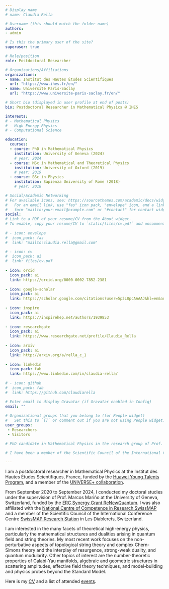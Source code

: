 ```yaml
---
# Display name
# name: Claudia Rella

# Username (this should match the folder name)
authors:
- admin

# Is this the primary user of the site?
superuser: true

# Role/position
role: Postdoctoral Researcher

# Organizations/Affiliations
organizations:
- name: Institut des Hautes Études Scientifiques
  url: "https://www.ihes.fr/en/"
- name: Université Paris-Saclay
  url: "https://www.universite-paris-saclay.fr/en/"

# Short bio (displayed in user profile at end of posts)
bio: Postdoctoral Researcher in Mathematical Physics @ IHES

interests:
# - Mathematical Physics 
# - High Energy Physics
# - Computational Science

education:
  courses:
  - course: PhD in Mathematical Physics
    institution: University of Geneva (2024)
    # year: 2024
  - course: MSc in Mathematical and Theoretical Physics
    institution: University of Oxford (2019)
    # year: 2019
  - course: BSc in Physics
    institution: Sapienza University of Rome (2018)
    # year: 2018

# Social/Academic Networking
# For available icons, see: https://sourcethemes.com/academic/docs/widgets/#icons
#   For an email link, use "fas" icon pack, "envelope" icon, and a link in the
#   form "mailto:your-email@example.com" or "#contact" for contact widget.
social:
# Link to a PDF of your resume/CV from the About widget.
# To enable, copy your resume/CV to `static/files/cv.pdf` and uncomment the lines below.  
  
# - icon: envelope
#  icon_pack: fas
#  link: "mailto:claudia.rella@gmail.com"

# - icon: cv
#  icon_pack: ai
#  link: files/cv.pdf
  
- icon: orcid
  icon_pack: ai
  link: https://orcid.org/0000-0002-7852-2381
  
- icon: google-scholar
  icon_pack: ai
  link: https://scholar.google.com/citations?user=5p3L8pcAAAAJ&hl=en&authuser=3&oi=ao
  
- icon: inspire
  icon_pack: ai
  link: https://inspirehep.net/authors/1939853
  
- icon: researchgate
  icon_pack: ai
  link: https://www.researchgate.net/profile/Claudia_Rella
  
- icon: arxiv
  icon_pack: ai
  link: http://arxiv.org/a/rella_c_1
  
- icon: linkedin
  icon_pack: fab
  link: https://www.linkedin.com/in/claudia-rella/
  
# - icon: github
#  icon_pack: fab
#  link: https://github.com/claudiarella

# Enter email to display Gravatar (if Gravatar enabled in Config)
email: ""
  
# Organizational groups that you belong to (for People widget)
#   Set this to `[]` or comment out if you are not using People widget.  
user_groups:
 - Researchers
 - Visitors

# PhD candidate in Mathematical Physics in the research group of Prof. Marcos Mari&ntilde;o at the University of Geneva, Switzerland, funded by the [ERC Synergy Grant ReNewQuantum][ERC] and affiliated with the [National Centre of Competence in Research SwissMAP][SwissMAP]. I plan to complete my doctoral studies in Summer 2024.

# I have been a member of the Scientific Council of the International Conference Centre [SwissMAP Research Station][SRS] in Les Diablerets, Switzerland, from September 2020 to September 2024.

---
```


I am a postdoctoral researcher in Mathematical Physics at the Institut des Hautes Études Scientifiques, France, funded by the [Huawei Young Talents Program][Huawei], and a member of the [UNIVERSE+ collaboration][ERC2].

From September 2020 to September 2024, I conducted my doctoral studies under the supervision of Prof. Marcos Mari&ntilde;o at the University of Geneva, Switzerland, funded by the [ERC Synergy Grant ReNewQuantum][ERC]. I was also affiliated with the [National Centre of Competence in Research SwissMAP][SwissMAP] and a member of the Scientific Council of the International Conference Centre [SwissMAP Research Station][SRS] in Les Diablerets, Switzerland.

I am interested in the many facets of theoretical high-energy physics, particularly the mathematical structures and dualities arising in quantum field and string theories. My most recent work focuses on the non-perturbative aspects of topological string theory and complex Chern-Simons theory and the interplay of resurgence, strong-weak duality, and quantum modularity. Other topics of interest are the number-theoretic properties of Calabi-Yau manifolds, algebraic and geometric structures in scattering amplitudes, effective field theory techniques, and model-building and physics probes beyond the Standard Model.

Here is my [CV][CV] and a list of attended [events][activities].

[CV]: files/CV.pdf
[activities]: files/CV_events.pdf

[SwissMAP]: https://www.nccr-swissmap.ch
[SRS]: https://swissmaprs.ch

[ERC]: https://renewquantum.eu
[ERC2]: https://positive-geometry.com
[Huawei]: https://www.ihes.fr/en/huawei-young-talents-program/
